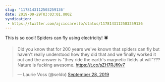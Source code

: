 ```yaml
---
slug: '1178143112503259136'
date: 2019-09-29T03:03:01.000Z
syndication:
 - https://twitter.com/ajciccarello/status/1178143112503259136
---
```


This is so cool! Spiders can fly using electricity! 🕷️ <blockquote class="twitter-tweet"><p lang="en" dir="ltr">Did you know that for 200 years we&#39;ve known that spiders can fly but haven&#39;t really understood how they did that and we finally worked it out and the answer is &quot;they ride the earth&#39;s magnetic fields at will&quot;??? Nature is fucking awesome. <a href="https://t.co/sZH7RJfKv7">https://t.co/sZH7RJfKv7</a></p>&mdash; Laurie Voss (@seldo) <a href="https://twitter.com/seldo/status/1178017364387889152?ref_src=twsrc%5Etfw">September 28, 2019</a></blockquote>


<script async src="https://platform.twitter.com/widgets.js" charset="utf-8"></script>
